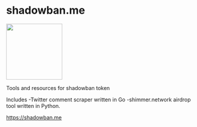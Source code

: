 # shadowban.me

<img src="https://user-images.githubusercontent.com/37656679/211668646-0e9c7cf7-6d06-4b44-8720-12f0eb6cb1b2.png" width="150" height="150" />

Tools and resources for shadowban token


Includes
-Twitter comment scraper written in Go
-shimmer.network airdrop tool written in Python.

https://shadowban.me
